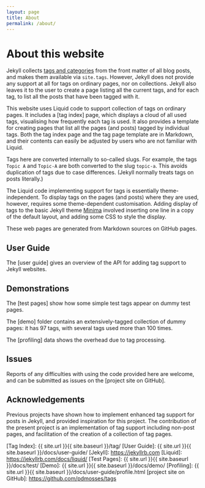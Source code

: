 ```yaml
---
layout: page
title: About
permalink: /about/
---
```

# About this website

Jekyll collects [tags and categories](https://jekyllrb.com/docs/posts/#tags-and-categories)
from the front matter of all blog posts, and makes them available via `site.tags`.
However, Jekyll does not provide any support at all for tags on ordinary pages,
nor on collections. Jekyll also leaves it to the user to create a page listing
all the current tags, and for each tag, to list all the posts that have been
tagged with it.

This website uses Liquid code to support collection of tags on ordinary pages.
It includes a [tag index] page, which displays a cloud of all used tags,
visualising how frequently each tag is used. It also provides a template for
creating pages that list all the pages (and posts) tagged by individual tags.
Both the tag index page and the tag page template are in Markdown, and their
contents can easily be adjusted by users who are not familiar with Liquid.

Tags here are converted internally to so-called slugs. For example, the tags
`Topic A` and `Topic-A` are both converted to the slug `topic-a`. This avoids
duplication of tags due to case differences. (Jekyll normally treats tags
on posts literally.)

The Liquid code implementing support for tags is essentially theme-independent.
To display tags on the pages (and posts) where they are used, however, requires
some theme-dependent customisation. Adding display of tags to the basic Jekyll 
theme [Minima](https://github.com/jekyll/minima) involved inserting one line in
a copy of the default layout, and adding some CSS to style the display.

These web pages are generated from Markdown sources on GitHub pages.

## User Guide

The [user guide] gives an overview of the API for adding tag support to 
Jekyll websites.

## Demonstrations

The [test pages] show how some simple test tags appear on dummy test pages.

The [demo] folder contains an extensively-tagged collection of dummy pages:
it has 97 tags, with several tags used more than 100 times.

The [profiling] data shows the overhead due to tag processing.

## Issues

Reports of any difficulties with using the code provided here are welcome,
and can be submitted as issues on the [project site on GitHub].

## Acknowledgements

Previous projects have shown how to implement enhanced tag support for posts
in Jekyll, and provided inspiration for this project. The contribution of the
present project is an implementation of tag support including non-post pages,
and facilitation of the creation of a collection of tag pages.

[Tag Index]: {{ site.url }}{{ site.baseurl }}/tag/
[User Guide]: {{ site.url }}{{ site.baseurl }}/docs/user-guide/
[Jekyll]: https://jekyllrb.com
[Liquid]: https://jekyllrb.com/docs/liquid/
[Test Pages]: {{ site.url }}{{ site.baseurl }}/docs/test/
[Demo]: {{ site.url }}{{ site.baseurl }}/docs/demo/
[Profiling]: {{ site.url }}{{ site.baseurl }}/docs/user-guide/profile.html
[project site on GitHub]: https://github.com/pdmosses/tags

